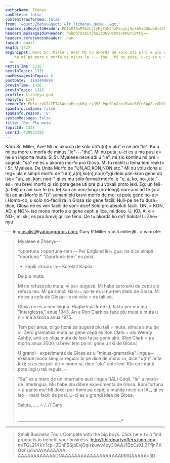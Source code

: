```yaml
---
authorName: Zhenyu
canDelete: false
contentTrasformed: false
from: '&quot;Zhenyu&quot; &lt;lizhenyu_god@...&gt;'
headers.inReplyToHeader: PDIwMTAwMTEzLjIyMjYyNC4zMzcyLjAuanVzdGkubWlsbGVyQGp1bm8uY29tPg==
headers.messageIdInHeader: PGhpbTdzbitjbGZzQGVHcm91cHMuY29tPg==
headers.referencesHeader: .nan
layout: email
msgId: 1327
msgSnippet: Karo Sr. Miller, Ave! Mi nu akorda de solo uti u(n) e plu e ne adi le
  . Ka mi pa more u morfa de minus le --- the . Mi nu puta; u-ci es u ma pusi e ne
  un
nextInTime: 1328
nextInTopic: 1331
numMessagesInTopic: 5
postDate: '1263444695'
prevInTime: 1326
prevInTopic: 1326
profile: lizhenyu_god
replyTo: LIST
senderId: Eh5x-rVX7tZET4SAoqoBtnjkRg-cjJ9Z-PgeB1uXbo1BvXeRFCn0Ap8-cGhDHKrybdezMICDSk3nRh4tQUG3LHVJazhkkn1Cm_A
spamInfo.isSpam: false
spamInfo.reason: '6'
systemMessage: false
title: 'Re: Plu muta'
topicId: 1326
userId: 420932182
---
```


Karo Sr. Miller,
Ave! Mi nu akorda de solo uti"u(n) e plu" e ne adi "le". K=
a mi pa more u morfa de minus "le"---"the". Mi nu puta; u-ci es u ma pusi e=
 ne un importa muta. Si Sr. Myaleee nece adi u "le", mi sio kontinu mi pre =
sugesti. "sa" ne es u akorda morfo pro Glosa. Mi fu reakti u tema tem reakt=
i Sr. Myaleee.
De Unita Morfo de "UN,AD,KON,NON etc."
Mi nu volu dona u reg=
ula e simpli morfo de "u(n),a(d),ko(n),no(n)";qi debi pan-kron gene uti iso=
 "un, ad, kon, non-" qi es mu solo formali morfo, e "u, a, ko, no-,etc." es=
 mu brevi morfo qi sio pote gene uti pre plu vokali proto lexi.
Eg:
un feli=
 (u feli)
un avi
kon fe (ko fe)
kon an
non-longi (no-longi)
non-ami
ad fe (=
a fe)
ad an 
Morfo in "()" semani plu brevi morfo de mu; qi pote gene no-ut=
i.Homo-co, u solo no-facili ra in Glosa sio gene facili! Nuli-pe ne fu dura=
 dice; Glosa ne es veri facili de soni-dice!
Solo pro absoluti facili, UN, =
KON, AD, e NON- iso mono morfo sio gene cepti e lice, mi doxo. U, KO, A, e =
NO-, mi ski, es pro brevi; qi lice feno.
Qe tu akorda ko mi?
Saluta!
Li Zhe=
nyu


--- In glosalist@yahoogroups.com, Gary R Miller <justi.miller@...> wr=
ote:
>
> Myaleee e Zhenyu--
> 
> *oportuna >oportuna-tem -- Per England lin=
gua, na dice simpli "oportuna."
>  "Oportuna-tem" es posi.
> * kapili >kapi=
la--  Korekti!  Kapila.
> 
> De plu muta:
> 
> Mi ne refusa plu muta, vi pa=
 sugesti.  Mi habe zero arki de cepti alo
> refusa mu.  Mi pa simpli klara;=
 qo-te es u nu-tem stato de Glosa.  Mi ne
> es u cefa de Glosa-- e ne volu =
es tali pe.
> 
> Glosa ne es u neo lingua.  Hogben pa krea id, faktu per ni=
ma
> "Interglossa," anua 1943.  An e Ron Clark pa face plu muta e muta u ni=
ma
> a Glosa anua 1975.
> 
> Tem poli anua, oligo homi pa sugesti plu tali =
muta, simula a mu de vi. 
> Zero gramatika muta pa gene cepti ex Ron Clark =
alo Wendy Ashby, anti-co
> oliga muta de lexi-fa pa gene akti.  (Ron Clark =
pa morta anua 2000, u
> brevi tem po mi gene u ski de Glosa.)
> 
> U grandi=
 experimenta de Glosa es u "minus-gramatika" lingua-- exklude
> mono simpli=
 regula:  Si pe dice de mono ra, dice "u(n)" ante lexi; si es
> ma poli de =
mono ra, dice "plu" ante lexi.  Klu un infanti pote logi u
> tali regula.  =

> 
>  "Sa" es u mero de un internatio auxi lingua (IAL) Ceqli, "le" u mero=
 de
> Interlingua.  Mu habe plu difere experimenta de Glosa.  Boni fortuna =
a
> panto mu!  Mi doxo; poli homi pa cepti; u munda nece un IAL, qi es iso
=
> maxi facili de posi.  U-ci es u grandi idea de Glosa.
> 
> Saluta,
> _ _
=
> /.
> /\   Gary
> ##
> ___________________________________________________=
_________
> Small Business Tools
> Compete with the big boys.  Click here t=
o find products to benefit your business.
> http://thirdpartyoffers.juno.co=
m/TGL2141/c?cp=3DhFSSjbEvjDqiskuwv4qy3QAAJ1DcCzXl_3TfjnPX-G4hLylnAAYAAAAAAA=
AAAAAAAAAAAADNAAAAAAAAAAAAAAAAAAARMQAAAAA=3D
>



